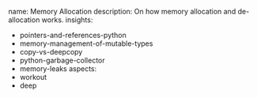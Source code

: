 name: Memory Allocation
description: On how memory allocation and de-allocation works.
insights:
  - pointers-and-references-python
  - memory-management-of-mutable-types
  - copy-vs-deepcopy
  - python-garbage-collector
  - memory-leaks
aspects:
  - workout
  - deep
